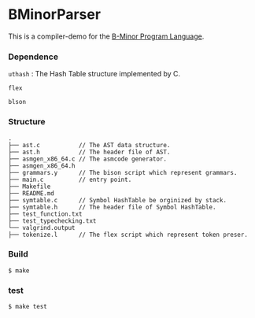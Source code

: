 BMinorParser
===========

This is a compiler-demo for the [B-Minor Program Language](https://www3.nd.edu/~dthain/courses/cse40243/fall2019/bminor.html).

### Dependence
`uthash` : The Hash Table structure implemented by C.

`flex`

`blson`


### Structure
```
.
├── ast.c           // The AST data structure.
├── ast.h           // The header file of AST.
├── asmgen_x86_64.c // The asmcode generator.
├── asmgen_x86_64.h
├── grammars.y      // The bison script which represent grammars.
├── main.c          // entry point.
├── Makefile        
├── README.md   
├── symtable.c      // Symbol HashTable be orginized by stack.
├── symtable.h      // The header file of Symbol HashTable.
├── test_function.txt
├── test_typechecking.txt
└── valgrind.output
├── tokenize.l      // The flex script which represent token preser.

```

### Build

`$ make`


### test

`$ make test`

